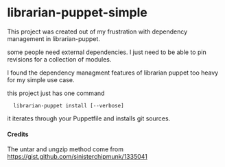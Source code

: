 # librarian-puppet-simple

This project was created out of my frustration with dependency management in librarian-puppet.

some people need external dependencies. I just need to be able to pin revisions for a collection of modules.

I found the dependency managment features of librarian puppet too heavy for my simple use case.

this project just has one command
```
  librarian-puppet install [--verbose]
```
it iterates through your Puppetfile and installs git sources.

#### Credits
The untar and ungzip method come from https://gist.github.com/sinisterchipmunk/1335041
